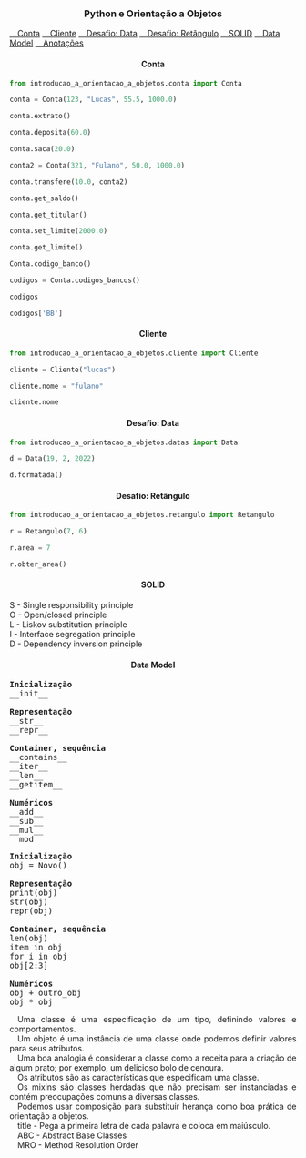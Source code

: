 <h3 align="center">Python e Orientação a Objetos</h3>

<p align="left">
    <a href="#conta">&emsp;Conta</a>
    <a href="#cliente">&emsp;Cliente</a>
    <a href="#desafio_data">&emsp;Desafio: Data</a>
    <a href="#desafio_retangulo">&emsp;Desafio: Retângulo</a>
    <a href="#solid">&emsp;SOLID</a>
    <a href="#data_model">&emsp;Data Model</a>
    <a href="#anotacoes">&emsp;Anotações</a>
</p>

<h4 id="conta" align="center">Conta</h4>

```python
from introducao_a_orientacao_a_objetos.conta import Conta
```

```python
conta = Conta(123, "Lucas", 55.5, 1000.0)
```

```python
conta.extrato()
```

```python
conta.deposita(60.0)
```

```python
conta.saca(20.0)
```

```python
conta2 = Conta(321, "Fulano", 50.0, 1000.0)
```

```python
conta.transfere(10.0, conta2)
```

```python
conta.get_saldo()
```

```python
conta.get_titular()
```

```python
conta.set_limite(2000.0)
```

```python
conta.get_limite()
```

```python
Conta.codigo_banco()
```

```python
codigos = Conta.codigos_bancos()
```

```python
codigos
```

```python
codigos['BB']
```

<h4 id="cliente" align="center">Cliente</h4>

```python
from introducao_a_orientacao_a_objetos.cliente import Cliente
```

```python
cliente = Cliente("lucas")
```

```python
cliente.nome = "fulano"
```

```python
cliente.nome
```

<h4 id="desafio_data" align="center">Desafio: Data</h4>

```python
from introducao_a_orientacao_a_objetos.datas import Data
```

```python
d = Data(19, 2, 2022)
```

```python
d.formatada()
```

<h4 id="desafio_retangulo" align="center">Desafio: Retângulo</h4>

```python
from introducao_a_orientacao_a_objetos.retangulo import Retangulo
```

```python
r = Retangulo(7, 6)
```

```python
r.area = 7
```

```python
r.obter_area()
```

<h4 id="solid" align="center">SOLID</h4>

<p align="left">
    S - Single responsibility principle <br>
    O - Open/closed principle <br>
    L - Liskov substitution principle <br>
    I - Interface segregation principle <br>
    D - Dependency inversion principle
</p>

<h4 id="data_model" align="center">Data Model</h4>

<pre>
<strong>Inicialização</strong>   
__init__

<strong>Representação</strong> 
__str__   
__repr__

<strong>Container, sequência</strong>    
__contains__    
__iter__    
__len__     
__getitem__

<strong>Numéricos</strong>   
__add__     
__sub__     
__mul__     
__mod__
</pre>

<pre>
<strong>Inicialização</strong>   
obj = Novo()

<strong>Representação</strong> 
print(obj)
str(obj)
repr(obj)

<strong>Container, sequência</strong>    
len(obj)
item in obj
for i in obj
obj[2:3]

<strong>Numéricos</strong>   
obj + outro_obj
obj * obj
</pre>

<p id="anotacoes" align="justify">
    &emsp;Uma classe é uma especificação de um tipo, definindo valores e comportamentos. <br>
    &emsp;Um objeto é uma instância de uma classe onde podemos definir valores para seus atributos. <br>
    &emsp;Uma boa analogia é considerar a classe como a receita para a criação de algum prato; por exemplo, um delicioso bolo de cenoura. <br>
    &emsp;Os atributos são as características que especificam uma classe. <br>
    &emsp;Os mixins são classes herdadas que não precisam ser instanciadas e contém preocupações comuns a diversas classes. <br>
    &emsp;Podemos usar composição para substituir herança como boa prática de orientação a objetos. <br>
    &emsp;title - Pega a primeira letra de cada palavra e coloca em maiúsculo. <br>
    &emsp;ABC - Abstract Base Classes <br>
    &emsp;MRO - Method Resolution Order
</p>